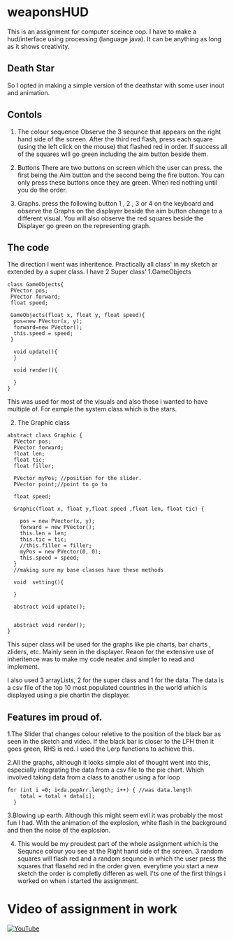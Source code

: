 # weaponsHUD
This is an assignment for computer sceince oop. I have to make a hud/interface using processing (language java). It can be anything as long as it shows creativity. 

## Death Star
So I opted in making a simple version of the deathstar with some user inout and animation.

## Contols
1. The colour sequence
Observe the 3 sequnce that appears on the right hand side of the screen. After the third red flash, press each square (using the left click on the mouse) that flashed red in order. If success all of the squares will go green including the aim button beside them.

2. Buttons
There are two buttons on screen which the user can press. the first being the Aim button and the second being the fire button. You can only press these buttons once they are green. When red nothing until you do the order.

3. Graphs.
press the following button 1 , 2 , 3 or 4 on the keyboard and observe the Graphs on the displayer beside the aim button change to a different visual. You will also observe the red squares beside the Displayer go green on the representing graph.

## The code
The direction I went was inheritence. Practically all class' in my sketch ar extended by a super class.
I have 2 Super class'
1.GameObjects
```
class GameObjects{
 PVector pos;
 PVector forward;
 float speed;
 
 GameObjects(float x, float y, float speed){
  pos=new PVector(x, y); 
  forward=new PVector();
  this.speed = speed;
 }
  
  void update(){
  }
  
  void render(){
    
  }
}
``` 
This was used for most of the visuals and also those i wanted to have multiple of. For exmple the system class which is the stars.




2. The Graphic class

``` 
abstract class Graphic {
  PVector pos;
  PVector forward;
  float len;
  float tic;
  float filler;

  PVector myPos; //position for the slider.
  PVector point;//point to go to
  
  float speed;
  
  Graphic(float x, float y,float speed ,float len, float tic) {

    pos = new PVector(x, y);
    forward = new PVector();
    this.len = len;
    this.tic = tic;
    //this.filler = filler;
    myPos = new PVector(0, 0);
    this.speed = speed;
  }
  //making sure my base classes have these methods
  
  void  setting(){
    
  }
  
  abstract void update();


  abstract void render();
}
```
This super class will be used for the graphs like pie charts, bar charts , zliders, etc. Mainly seen in the displayer.
Reaon for the extensive use of inheritence was to make my code neater and simpler to read and implement.

I also used 3 arrayLists, 2 for the super class and 1 for the data.
The data is a csv file of the top 10 most populated countries in the world which is displayed using a pie chartin the displayer.


## Features im proud of.
1.The Slider that changes colour reletive to the position of the black bar as seen in the sketch and video. If the black bar is closer to the LFH then it goes green, RHS is red. I used the Lerp functions to achieve this.

2.All the graphs, although it looks simple alot of thought went into this, especially integrating the data from a csv file to the pie chart. Which involved taking data from a class to another using a for loop 

  ``` 
  for (int i =0; i<da.popArr.length; i++) { //was data.length
      total = total + data[i];
    }
```

3.Blowing up earth. Although this might seem evil it was probably the most fun I had. With the animation of the explosion, white flash in the background and then the noise of the explosion.

4. This would be my proudest part of the whole assignment which is the Sequnce colour you see at the Right hand side of the screen.
3 random squares will flash red and a random sequnce in which the user press the squares that flasehd red in the order given.
everytime you start a new sketch the order is completly differen as well. I'ts one of the first things i worked on when i started the assignment.

# Video of assignment in work
[![YouTube](http://img.youtube.com/vi/ENDHavHsL2k/0.jpg)](https://www.youtube.com/watch?v=ENDHavHsL2k&feature=youtu.be)

